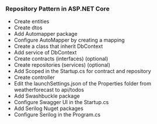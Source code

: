 ﻿### Repository Pattern in ASP.NET Core

- Create entities
- Create dtos
- Add Automapper package
- Configure AutoMapper by creating a mapping
- Create a class that inherit DbContext
- Add service of DbContext
- Create contracts (interfaces) (optional)
- Create repositories (services) (optional)
- Add Scoped in the Startup.cs for contract and repository
- Create controller
- Edit the launchSettings.json of the Properties folder from weatherforecast to api/todos
- Add Swashbuckle package
- Configure Swagger UI in the Startup.cs
- Add Serilog Nuget packages
- Configure Serilog in the Program.cs